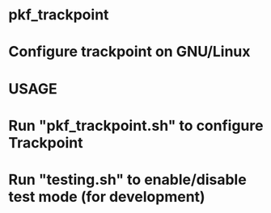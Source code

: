 # pkf_trackpoint
#   Configure trackpoint on GNU/Linux

# USAGE
# Run "pkf_trackpoint.sh" to configure Trackpoint
# Run "testing.sh" to enable/disable test mode (for development)
